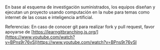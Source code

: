 En base al esquema de investigación suministrados, los equipos diseñan y ejecutan un proyecto usando computación en la nube para temas como internet de las cosas e inteligencia artificial.

Referencias:
En caso de conocer git para realizar fork y pull request, favor apoyarse de [https://learngitbranching.js.org/](https://www.youtube.com/watch?v=BPns9r76vSI)https://www.youtube.com/watch?v=BPns9r76vSI
